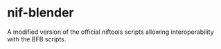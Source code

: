 # nif-blender
A modified version of the official niftools scripts allowing interoperability with the BFB scripts.
